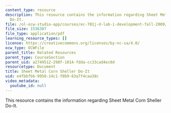 ```yaml
---
content_type: resource
description: This resource contains the information regarding Sheet Metal Corn Sheller
  Do-It.
file: /ol-ocw-studio-app/courses/ec-701j-d-lab-i-development-fall-2009/e4fbbfbb995814c1f0b963a7f4caa38c_MITEC_701JF09_cornshet_doit.pdf
file_size: 1536387
file_type: application/pdf
learning_resource_types: []
license: https://creativecommons.org/licenses/by-nc-sa/4.0/
ocw_type: OCWFile
parent_title: Related Resources
parent_type: CourseSection
parent_uid: a2749512-298f-1014-fdda-cc33cad4ec0d
resourcetype: Document
title: Sheet Metal Corn Sheller Do-It
uid: e4fbbfbb-9958-14c1-f0b9-63a7f4caa38c
video_metadata:
  youtube_id: null
---
```

This resource contains the information regarding Sheet Metal Corn Sheller Do-It.